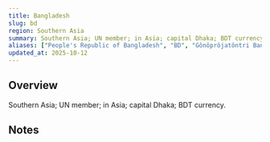 ```yaml
---
title: Bangladesh
slug: bd
region: Southern Asia
summary: Southern Asia; UN member; in Asia; capital Dhaka; BDT currency.
aliases: ["People's Republic of Bangladesh", "BD", "Gônôprôjatôntri Bangladesh"]
updated_at: 2025-10-12
---
```


## Overview

Southern Asia; UN member; in Asia; capital Dhaka; BDT currency.

## Notes

<!-- Add your first note below -->
